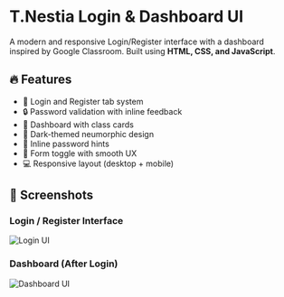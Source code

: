# T.Nestia Login & Dashboard UI

A modern and responsive Login/Register interface with a dashboard inspired by Google Classroom. Built using **HTML, CSS, and JavaScript**.

## 🔥 Features

- 👤 Login and Register tab system
- 🔒 Password validation with inline feedback
- 🧠 Dashboard with class cards
- 🎨 Dark-themed neumorphic design
- 💬 Inline password hints
- 🔁 Form toggle with smooth UX
- 💻 Responsive layout (desktop + mobile)

## 📸 Screenshots

### Login / Register Interface
![Login UI](screenshots/login.jpg)

### Dashboard (After Login)
![Dashboard UI](screenshots/dashboard.jpg)

